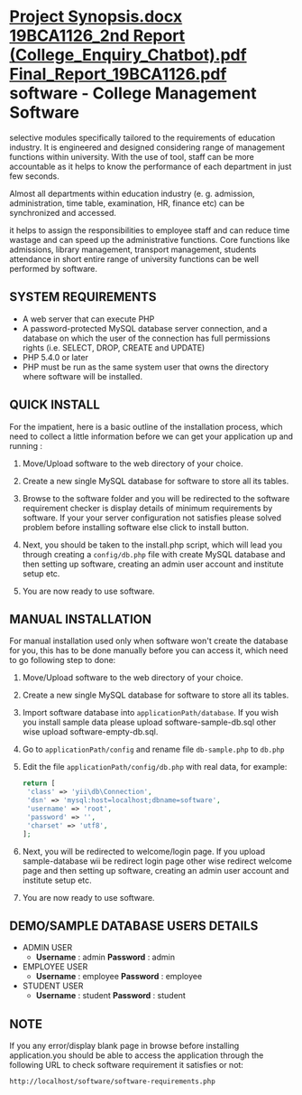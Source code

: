 [Project Synopsis.docx](https://github.com/ritikarana04/College-Enquiry-Chatbot-/files/7844658/Project.Synopsis.docx)
[19BCA1126_2nd Report (College_Enquiry_Chatbot).pdf](https://github.com/ritikarana04/College-Enquiry-Chatbot-/files/7844665/19BCA1126_2nd.Report.College_Enquiry_Chatbot.1.1.pdf)
[Final_Report_19BCA1126.pdf](https://github.com/ritikarana04/College-Enquiry-Chatbot-/files/7844667/Final_Report_19BCA1126.pdf)
software - College Management Software
====================================

selective modules specifically tailored to the requirements of education industry. It is engineered and designed considering range of management functions within university. With the use of tool, staff can be more accountable as it helps to know the performance of each department in just few seconds. 

Almost all departments within education industry (e. g. admission, administration, time table, examination, HR, finance etc) can be synchronized and accessed. 

it helps to assign the responsibilities to employee staff and can reduce time wastage and can speed up the administrative functions. Core functions like admissions, library management, transport management, students attendance in short entire range of university functions can be well performed by software.




SYSTEM REQUIREMENTS
-------------------
* A web server that can execute PHP
* A password-protected MySQL database server connection, 
  and a database on which the user of the  connection has 
  full permissions rights (i.e. SELECT, DROP, CREATE and UPDATE)
* PHP 5.4.0 or later
* PHP must be run as the same system user that owns the directory 
  where software will be installed.


QUICK INSTALL
-------------
For the impatient, here is a basic outline of the
installation process, which need to collect a little 
information before we can get your application 
up and running :
 
1. Move/Upload software to the web directory of your choice.

2. Create a new single MySQL database for software to store all
   its tables.

3. Browse to the software folder and you will be redirected 
   to the software requirement checker is display details of 
   minimum requirements by software.
   If your your server configuration not satisfies please 
   solved problem before installing software else click to install button.

4. Next, you should be taken to the install.php script, 
   which will lead you through creating a `config/db.php` 
   file with create MySQL database and then setting up software, 
   creating an admin user account and institute setup etc.    

5. You are now ready to use software.


MANUAL INSTALLATION
-------------------
For manual installation used only when software won't create the database 
for you, this has to be done manually before you can access it,
which need to go following step to done:

1. Move/Upload software to the web directory of your choice.

2. Create a new single MySQL database for software to store all
   its tables.

3. Import software database into `applicationPath/database`.
   If you wish you install sample data please upload software-sample-db.sql
   other wise upload software-empty-db.sql.   

4. Go to `applicationPath/config` and rename file `db-sample.php` to 
   `db.php`

5. Edit the file `applicationPath/config/db.php` with real data, for example:
   ```php
   return [
	'class' => 'yii\db\Connection',
	'dsn' => 'mysql:host=localhost;dbname=software',
	'username' => 'root',
	'password' => '',
	'charset' => 'utf8',
   ];
   ```

6. Next, you will be redirected to welcome/login page.
   If you upload sample-database wii be redirect login page
   other wise redirect welcome page and then setting up software, 
   creating an admin user account and institute setup etc.      

7. You are now ready to use software.


DEMO/SAMPLE DATABASE USERS DETAILS 
---------------------------------- 

- ADMIN USER
	- **Username** : admin **Password** : admin
- EMPLOYEE USER
	- **Username** : employee **Password** : employee
- STUDENT USER
	- **Username** : student **Password** : student

**NOTE**
---------- 
If you any error/display blank page in browse before installing application.you should be able to access the application through the following URL to check software requirement it satisfies or not:
~~~
http://localhost/software/software-requirements.php
~~~
